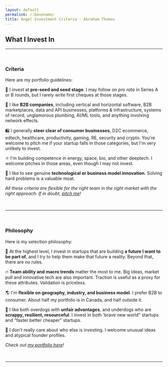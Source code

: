 ```yaml
---
layout: default
permalink: /:basename/
title: Angel Investment Criteria · Abraham Thomas
---
```


## What I Invest In

----

<br/> 

### Criteria

Here are my portfolio guidelines:

🌱 I invest at **pre-seed and seed stage**. I may follow on *pro rata* in Series A or B rounds, but I rarely write first cheques at those stages.

📡 I like **B2B companies**, including vertical and horizontal software, B2B marketplaces, data and API businesses, platforms & infrastructure, systems of record, unglamorous plumbing, AI/ML tools, and anything involving network effects.  

🛍 I generally **steer clear of consumer businesses**, D2C ecommerce, edtech, healthcare, productivity, gaming, RE, security and crypto.  You're welcome to pitch me if your startup falls in those categories, but I'm very unlikely to invest.

⚛️ I'm building competence in energy, space, bio, and other deeptech.  I welcome pitches in those areas, even though I may not invest.

🚀 I like to see genuine **technological or business model innovation**.  Solving hard problems is a valuable moat.

*All these criteria are flexible for the right team in the right market with the right approach.  If in doubt, [pitch me](/pitch-me)!*


<br/>

----

<br/>


### Philosophy

Here is my selection philosophy:

🔮 At the highest level, I invest in startups that are building **a future I want to be part of**, and I try to help them make that future a reality. Beyond that, there are no rules.

🔥 **Team ability and macro trends** matter the most to me. Big ideas, market pull and innovative tech are also important. Traction is useful as a proxy for these attributes. Validation is priceless.

🌎 I'm **flexible on geography, industry, and business model**. I prefer B2B to consumer. About half my portfolio is in Canada, and half outside it.

🐶 I like both overdogs with **unfair advantages**, and underdogs who are **scrappy, resilient, resourceful**. I invest in both 'brave new world" startups and "faster better cheaper" startups. 

👥 I don't really care about who else is investing. I welcome unusual ideas and atypical founder profiles. 

*Check out [my portfolio here](/portfolio)!*


<br/>

----

<br/>
